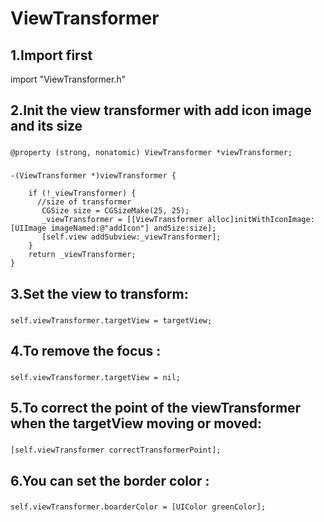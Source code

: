 ViewTransformer
===================================  

1.Import first
-----------------------------------  
import "ViewTransformer.h"

2.Init the view transformer with add icon image and its size
-----------------------------------  
###
    @property (strong, nonatomic) ViewTransformer *viewTransformer;
###
    -(ViewTransformer *)viewTransformer {

        if (!_viewTransformer) {
          //size of transformer
           CGSize size = CGSizeMake(25, 25);
           _viewTransformer = [[ViewTransformer alloc]initWithIconImage:[UIImage imageNamed:@"addIcon"] andSize:size];
           [self.view addSubview:_viewTransformer];
        }
        return _viewTransformer;
    }

3.Set the view to transform:
-----------------------------------  
###
    self.viewTransformer.targetView = targetView;

4.To remove the focus :
-----------------------------------  
###
    self.viewTransformer.targetView = nil;

5.To correct the point of the viewTransformer when the targetView moving or moved:
-----------------------------------  
###
    [self.viewTransformer correctTransformerPoint];
    
6.You can set the border color :
-----------------------------------  
###
    self.viewTransformer.boarderColor = [UIColor greenColor];
